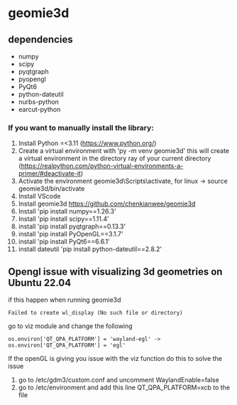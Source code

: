 # geomie3d

## dependencies
- numpy
- scipy
- pyqtgraph
- pyopengl
- PyQt6
- python-dateutil
- nurbs-python
- earcut-python

### If you want to manually install the library:
1. Install Python =<3.11 (https://www.python.org/)
2. Create a virtual environment with 'py -m venv geomie3d' this will create a virtual environment in the directory ray of your current directory (https://realpython.com/python-virtual-environments-a-primer/#deactivate-it)
3. Activate the environment geomie3d\Scripts\activate, for linux -> source geomie3d/bin/activate
4. Install VScode
5. Install geomie3d https://github.com/chenkianwee/geomie3d
6. Install 'pip install numpy==1.26.3'
7. Install 'pip install scipy==1.11.4'
8. install 'pip install pyqtgraph==0.13.3'
9. install 'pip install PyOpenGL==3.1.7'
10. install 'pip install PyQt6==6.6.1'
11. install dateutil 'pip install python-dateutil==2.8.2'

## Opengl issue with visualizing 3d geometries on Ubuntu 22.04
if this happen when running geomie3d
```
Failed to create wl_display (No such file or directory)
```
go to viz module and change the following
```
os.environ['QT_QPA_PLATFORM'] = 'wayland-egl' -> os.environ['QT_QPA_PLATFORM'] = 'egl'
```

If the openGL is giving you issue with the viz function do this to solve the issue 
1. go to /etc/gdm3/custom.conf and uncomment WaylandEnable=false
2. go to /etc/environment and add this line QT_QPA_PLATFORM=xcb to the file